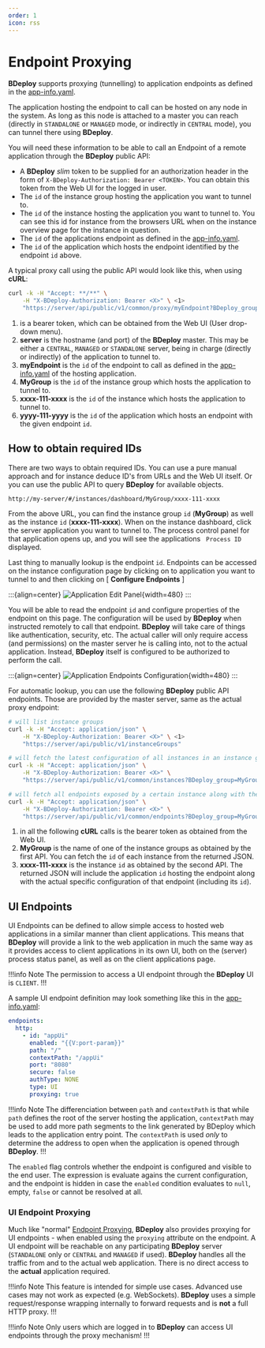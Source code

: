 ```yaml
---
order: 1
icon: rss
---
```

# Endpoint Proxying

**BDeploy** supports proxying (tunnelling) to application endpoints as defined in the [app-info.yaml](/power/product/#app-infoyaml).

The application hosting the endpoint to call can be hosted on any node in the system. As long as this node is attached to a master you can reach (directly in `STANDALONE` or `MANAGED` mode, or indirectly in `CENTRAL` mode), you can tunnel there using **BDeploy**.

You will need these information to be able to call an Endpoint of a remote application through the **BDeploy** public API:

* A **BDeploy** _slim_ token to be supplied for an authorization header in the form of `X-BDeploy-Authorization: Bearer <TOKEN>`. You can obtain this token from the Web UI for the logged in user.
* The `id` of the instance group hosting the application you want to tunnel to.
* The `id` of the instance hosting the application you want to tunnel to. You can see this id for instance from the browsers URL when on the instance overview page for the instance in question.
* The `id` of the applications endpoint as defined in the [app-info.yaml](/power/product/#app-infoyaml).
* The `id` of the application which hosts the endpoint identified by the endpoint `id` above.

A typical proxy call using the public API would look like this, when using **cURL**:

```bash
curl -k -H "Accept: **/**" \
    -H "X-BDeploy-Authorization: Bearer <X>" \ <1>
    "https://server/api/public/v1/common/proxy/myEndpoint?BDeploy_group=MyGroup&BDeploy_instance=xxxx-111-xxxx&BDeploy_application=yyyy-111-yyyy" <2> <3> <4> <5> <6>
```

1. **<X>** is a bearer token, which can be obtained from the Web UI (User drop-down menu).
2. **server** is the hostname (and port) of the **BDeploy** master. This may be either a `CENTRAL`, `MANAGED` or `STANDALONE` server, being in charge (directly or indirectly) of the application to tunnel to.
3. **myEndpoint** is the `id` of the endpoint to call as defined in the [app-info.yaml](/power/product/#app-infoyaml) of the hosting application.
4. **MyGroup** is the `id` of the instance group which hosts the application to tunnel to.
5. **xxxx-111-xxxx** is the `id` of the instance which hosts the application to tunnel to.
6. **yyyy-111-yyyy** is the `id` of the application which hosts an endpoint with the given endpoint `id`.

## How to obtain required IDs

There are two ways to obtain required IDs. You can use a pure manual approach and for instance deduce ID's from URLs and the Web UI itself. Or you can use the public API to query **BDeploy** for available objects.

```
http://my-server/#/instances/dashboard/MyGroup/xxxx-111-xxxx
```

From the above URL, you can find the instance group `id` (**MyGroup**) as well as the instance `id` (**xxxx-111-xxxx**). When on the instance dashboard, click the server application you want to tunnel to. The process control panel for that application opens up, and you will see the applications ` Process ID` displayed.

Last thing to manually lookup is the endpoint `id`. Endpoints can be accessed on the instance configuration page by clicking on to application you want to tunnel to and then clicking on [ **Configure Endpoints** ]

:::{align=center}
![Application Edit Panel](/images/Doc_InstanceConfig_Endpoints.png){width=480}
:::

You will be able to read the endpoint `id` and configure properties of the endpoint on this page. The configuration will be used by **BDeploy** when instructed remotely to call that endpoint. **BDeploy** will take care of things like authentication, security, etc. The actual caller will only require access (and permissions) on the master server he is calling into, not to the actual application. Instead, **BDeploy** itself is configured to be authorized to perform the call.

:::{align=center}
![Application Endpoints Configuration](/images/Doc_InstanceConfig_EndpointsConfig.png){width=480}
:::

For automatic lookup, you can use the following **BDeploy** public API endpoints. Those are provided by the master server, same as the actual proxy endpoint:

```bash
# will list instance groups
curl -k -H "Accept: application/json" \
    -H "X-BDeploy-Authorization: Bearer <X>" \ <1>
    "https://server/api/public/v1/instanceGroups"

# will fetch the latest configuration of all instances in an instance group
curl -k -H "Accept: application/json" \
    -H "X-BDeploy-Authorization: Bearer <X>" \
    "https://server/api/public/v1/common/instances?BDeploy_group=MyGroup&latest=true" <2>

# will fetch all endpoints exposed by a certain instance along with the ids of the applications hosting them.
curl -k -H "Accept: application/json" \
    -H "X-BDeploy-Authorization: Bearer <X>" \
    "https://server/api/public/v1/common/endpoints?BDeploy_group=MyGroup&BDeploy_instance=xxxx-111-xxxx" <2> <3>
```

1. **<X>** in all the following **cURL** calls is the bearer token as obtained from the Web UI.
2. **MyGroup** is the name of one of the instance groups as obtained by the first API. You can fetch the `id` of each instance from the returned JSON.
3. **xxxx-111-xxxx** is the instance `id` as obtained by the second API. The returned JSON will include the application `id` hosting the endpoint along with the actual specific configuration of that endpoint (including its `id`).

## UI Endpoints ##

UI Endpoints can be defined to allow simple access to hosted web applications in a similar manner than client applications. This means that **BDeploy** will provide a link to the web application in much the same way as it provides access to client applications in its own UI, both on the (server) process status panel, as well as on the client applications page.

!!!info Note
The permission to access a UI endpoint through the **BDeploy** UI is `CLIENT`.
!!!

A sample UI endpoint definition may look something like this in the [app-info.yaml](/power/product/#app-infoyaml):

```yaml
endpoints:
  http:
    - id: "appUi"
      enabled: "{{V:port-param}}"
      path: "/"
      contextPath: "/appUi"
      port: "8080"
      secure: false
      authType: NONE
      type: UI
      proxying: true
```

!!!info Note
The differenciation between `path` and `contextPath` is that while `path` defines the root of the server hosting the application, `contextPath` may be used to add more path segments to the link generated by BDeploy which leads to the application entry point. The `contextPath` is used _only_ to determine the address to open when the application is opened through **BDeploy**.
!!!

The `enabled` flag controls whether the endpoint is configured and visible to the end user. The expression is evaluate agains the current configuration, and the endpoint is hidden in case the `enabled` condition evaluates to `null`, empty, `false` or cannot be resolved at all.

### UI Endpoint Proxying ###

Much like "normal" [Endpoint Proxying](#endpoint-proxying), **BDeploy** also provides proxying for UI endpoints - when enabled using the `proxying` attribute on the endpoint. A UI endpoint will be reachable on any participating **BDeploy** server (`STANDALONE` only or `CENTRAL` and `MANAGED` if used). **BDeploy** handles all the traffic from and to the actual web application. There is no direct access to the **actual** application required.

!!!info Note
This feature is intended for simple use cases. Advanced use cases may not work as expected (e.g. WebSockets). **BDeploy** uses a simple request/response wrapping internally to forward requests and is **not** a full HTTP proxy.
!!!

!!!info Note
Only users which are logged in to **BDeploy** can access UI endpoints through the proxy mechanism!
!!!